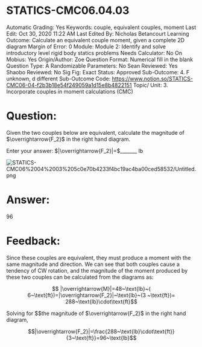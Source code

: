 # STATICS-CMC06.04.03

Automatic Grading: Yes
Keywords: couple, equivalent couples, moment
Last Edit: Oct 30, 2020 11:22 AM
Last Edited By: Nicholas Betancourt
Learning Outcome: Calculate an equivalent couple moment, given a complete 2D diagram
Margin of Error: 0
Module: Module 2: Identify and solve introductory level rigid body statics problems
Needs Calculator: No
On Mobius: Yes
Origin/Author: Zoe
Question Format: Numerical fill in the blank
Question Type: A
Randomizable Parameters: No
Sean Reviewed: Yes
Shaobo Reviewed: No
Sig Fig: Exact
Status: Approved
Sub-Outcome: 4. F unknown, d different
Sub-Outcome Code: https://www.notion.so/STATICS-CMC06-04-f2b3b18e54f249059a1d15e8b4822151
Topic/ Unit: 3. Incorporate couples in moment calculations (CMC)

# Question:

Given the two couples below are equivalent, calculate the magnitude of  $\overrightarrow{F_2}$ in the right hand diagram. 

Enter your answer: $|\overrightarrow{F_2}|=$_______  $\text{lb}$

![STATICS-CMC06%2004%2003%205c0e70b4233f4bc19ac4ba00ced58532/Untitled.png](STATICS-CMC06%2004%2003%205c0e70b4233f4bc19ac4ba00ced58532/Untitled.png)

# Answer:

96

# Feedback:

Since these couples are equivalent, they must produce a moment with the same magnitude and direction.  We can see that both couples cause a tendency of CW rotation, and the magnitude of the moment produced by these two couples can be calculated from the diagrams as: 

$$ |\overrightarrow{M}|=48~\text{lb}~( 6~\text{ft})=|\overrightarrow{F_2}|~\text{lb}~(3 ~\text{ft})= 288~\text{lb}\cdot\text{ft}$$

Solving for  $$the magnitude of $\overrightarrow{F_2}$ in the right hand diagram, 

$$|\overrightarrow{F_2}|=\frac{288~\text{lb}\cdot\text{ft}}{3~\text{ft}}=96~\text{lb}$$